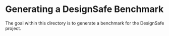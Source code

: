 # Generating a DesignSafe Benchmark

The goal within this directory is to generate a benchmark for the DesignSafe project.